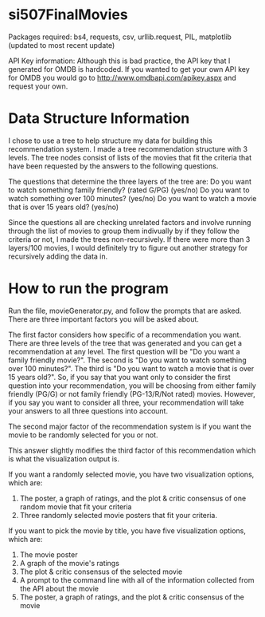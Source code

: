 # si507FinalMovies

Packages required: bs4, requests, csv, urllib.request, PIL, matplotlib (updated to most recent update)

API Key information: Although this is bad practice, the API key that I generated for OMDB is hardcoded. If you wanted to get your own API key for OMDB you would go to http://www.omdbapi.com/apikey.aspx and request your own. 

# Data Structure Information

I chose to use a tree to help structure my data for building this recommendation system. I made a tree recommendation structure with 3 levels. The tree nodes  consist of lists of the movies that fit the criteria that have been requested by the answers to the following questions.

The questions that determine the three layers of the tree are: 
Do you want to watch something family friendly? (rated G/PG) (yes/no)
Do you want to watch something over 100 minutes? (yes/no)
Do you want to watch a movie that is over 15 years old? (yes/no)

Since the questions all are checking unrelated factors and involve running through the list of movies to group them indivually by if they follow the criteria or not, I made the trees non-recursively. If there were more than 3 layers/100 movies, I would definitely try to figure out another strategy for recursively adding the data in. 

# How to run the program 

Run the file, movieGenerator.py, and follow the prompts that are asked. There are three important factors you will be asked about. 

The first factor considers how specific of a recommendation you want. There are three levels of the tree that was generated and you can get a recommendation at any level. The first question will be "Do you want a family friendly movie?". The second is "Do you want to watch something over 100 minutes?". The third is "Do you want to watch a movie that is over 15 years old?". So, if you say that you want only to consider the first question into your recommendation, you will be choosing from either family friendly (PG/G) or not family friendly (PG-13/R/Not rated) movies. However, if you say you want to consider all three, your recommendation will take your answers to all three questions into account. 

The second major factor of the recommendation system is if you want the movie to be randomly selected for you or not.

This answer slightly modifies the third factor of this recommendation which is what the visualization output is. 

If you want a randomly selected movie, you have two visualization options, which are:
1. The poster, a graph of ratings, and the plot & critic consensus of one random movie that fit your criteria
2. Three randomly selected movie posters that fit your criteria.

If you want to pick the movie by title, you have five visualization options, which are: 
1. The movie poster
2. A graph of the movie's ratings
3. The plot & critic consensus of the selected movie
4. A prompt to the command line with all of the information collected from the API about the movie
5. The poster, a graph of ratings, and the plot & critic consensus of the movie

